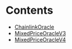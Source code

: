 

# Contents
- [ChainlinkOracle](ChainlinkOracle.sol\contract.ChainlinkOracle.md)
- [MixedPriceOracleV3](MixedPriceOracleV3.sol\contract.MixedPriceOracleV3.md)
- [MixedPriceOracleV4](MixedPriceOracleV4.sol\contract.MixedPriceOracleV4.md)
